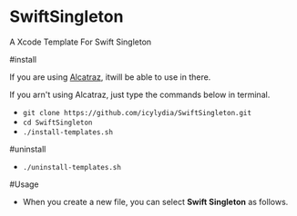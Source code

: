 SwiftSingleton
==============

A Xcode Template For Swift Singleton

#install

If you are using [Alcatraz][href], itwill be able to use in there.

[href]: https://github.com/supermarin/Alcatraz

If you arn't using Alcatraz, just type the commands below in terminal.

* `git clone https://github.com/icylydia/SwiftSingleton.git`
* `cd SwiftSingleton`
* `./install-templates.sh`

#uninstall
* `./uninstall-templates.sh`

#Usage
* When you create a new file, you can select **Swift Singleton** as follows.